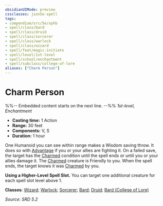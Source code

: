 ```yaml
---
obsidianUIMode: preview
cssclasses: json5e-spell
tags:
- compendium/src/5e/xphb
- spell/class/bard
- spell/class/druid
- spell/class/sorcerer
- spell/class/warlock
- spell/class/wizard
- spell/feat/magic-initiate
- spell/level/1st-level
- spell/school/enchantment
- spell/subclass/college-of-lore
aliases: ["Charm Person"]
---
```

# Charm Person
%%-- Embedded content starts on the next line. --%%
*1st-level, Enchantment*  

- **Casting time:** 1 Action
- **Range:** 30 feet
- **Components:** V, S
- **Duration:** 1 hour

One Humanoid you can see within range makes a Wisdom saving throw. It does so with [Advantage](rules/variant-rules/advantage-xphb.md) if you or your allies are fighting it. On a failed save, the target has the [Charmed](rules/conditions.md#Charmed) condition until the spell ends or until you or your allies damage it. The [Charmed](rules/conditions.md#Charmed) creature is Friendly to you. When the spell ends, the target knows it was [Charmed](rules/conditions.md#Charmed) by you.

**Using a Higher-Level Spell Slot.** You can target one additional creature for each spell slot level above 1.

**Classes**: [Wizard](compendium/lists/list-spells-classes-wizard.md); [Warlock](compendium/lists/list-spells-classes-warlock.md); [Sorcerer](compendium/lists/list-spells-classes-sorcerer.md); [Bard](compendium/lists/list-spells-classes-bard.md); [Druid](compendium/lists/list-spells-classes-druid.md); [Bard (College of Lore)](compendium/lists/list-spells-classes-bard-xphb-college-of-lore-xphb.md "subclass=XPHB;class=XPHB")

*Source: SRD 5.2*